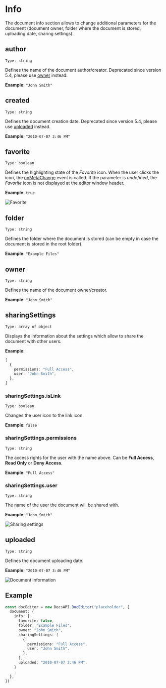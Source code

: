 # Info

The document info section allows to change additional parameters for the document (document owner, folder where the document is stored, uploading date, sharing settings).

## author

`Type: string`

Defines the name of the document author/creator. Deprecated since version 5.4, please use [owner](#owner) instead.

**Example**: `"John Smith"`

## created

`Type: string`

Defines the document creation date. Deprecated since version 5.4, please use [uploaded](#uploaded) instead.

**Example**: `"2010-07-07 3:46 PM"`

## favorite

`Type: boolean`

Defines the highlighting state of the *Favorite* icon. When the user clicks the icon, the [onMetaChange](../events.md#onmetachange) event is called. If the parameter is *undefined*, the *Favorite* icon is not displayed at the editor window header.

**Example**: `true`

![Favorite](/assets/images/editor/favorite.png)

## folder

`Type: string`

Defines the folder where the document is stored (can be empty in case the document is stored in the root folder).

**Example**: `"Example Files"`

## owner

`Type: string`

Defines the name of the document owner/creator.

**Example**: `"John Smith"`

## sharingSettings

`Type: array of object`

Displays the information about the settings which allow to share the document with other users.

**Example**:

``` ts
[
  {
    permissions: "Full Access",
    user: "John Smith",
  },
]
```

### sharingSettings.isLink

`Type: boolean`

Changes the user icon to the link icon.

**Example**: `false`

### sharingSettings.permissions

`Type: string`

The access rights for the user with the name above. Can be **Full Access**, **Read Only** or **Deny Access**.

**Example**: `"Full Access"`

### sharingSettings.user

`Type: string`

The name of the user the document will be shared with.

**Example**: `"John Smith"`

![Sharing settings](/assets/images/editor/sharing_settings.png) 

## uploaded

`Type: string`

Defines the document uploading date.

**Example**: `"2010-07-07 3:46 PM"`

![Document information](/assets/images/editor/info.png)

## Example

``` ts
const docEditor = new DocsAPI.DocEditor("placeholder", {
  document: {
    info: {
      favorite: false,
      folder: "Example Files",
      owner: "John Smith",
      sharingSettings: [
        {
          permissions: "Full Access",
          user: "John Smith",
        },
      ],
      uploaded: "2010-07-07 3:46 PM",
    }
    ,
  },
})
```
